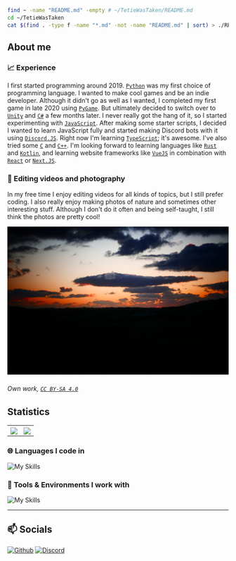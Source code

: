 ```zsh
find ~ -name "README.md" -empty # ~/TetieWasTaken/README.md
cd ~/TetieWasTaken
cat $(find . -type f -name "*.md" -not -name "README.md" | sort) > ./README.md
```

<!-- End of introduction-->
## About me

### 📈 Experience

I first started programming around 2019. [`Python`] was my first choice of programming language. I wanted to make cool games and be an indie developer. Although it didn't go as well as I wanted, I completed my first game in late 2020 using [`PyGame`]. But ultimately decided to switch over to [`Unity`] and [`C#`] a few months later. I never really got the hang of it, so I started experimenting with [`JavaScript`]. After making some starter scripts, I decided I wanted to learn JavaScript fully and started making Discord bots with it using [`Discord.JS`]. Right now I'm learning [`TypeScript`]; it's awesome. I've also tried some [`C`] and [`C++`]. I'm looking forward to learning languages like [`Rust`] and [`Kotlin`], and learning website frameworks like [`VueJS`] in combination with [`React`] or [`Next.JS`].

### 💾 Editing videos and photography

In my free time I enjoy editing videos for all kinds of topics, but I still prefer coding. I also really enjoy making photos of nature and sometimes other interesting stuff. Although I don't do it often and being self-taught, I still think the photos are pretty cool!

![SpaceshipSunset](https://raw.githubusercontent.com/tetiewastaken/tetiewastaken/main/assets/SpaceshipSunset.jpeg)

###### Own work, [`CC BY-SA 4.0`](https://creativecommons.org/licenses/by-sa/4.0/)

<!-- End of about me-->
## Statistics

<table>
  <tr>
    <td align="center" style="padding=0;width=50%;">
      <img align="center" style="padding=0;" src="https://github-readme-stats.vercel.app/api?username=tetiewastaken&show_icons=true&hide_title=true&hide_border=true&theme=github_dark" />
    </td>
    <td align="center" style="padding=0;width=50%;">
      <img align="center" style="padding=0;" src="https://github-readme-stats.vercel.app/api/top-langs/?username=tetiewastaken&show_icons=true&langs_count=6&hide_border=true&layout=compact&theme=github_dark" />
    </td>
  </tr>
</table>

<!--Thank you to vladfrangu for this table-esque layout-->

### 🌐 Languages I code in

![My Skills](https://skillicons.dev/icons?i=ts,js,rust,py,c,cs,cpp,css,html&theme=dark)

### 🔧 Tools & Environments I work with

![My Skills](https://skillicons.dev/icons?i=nodejs,vscode,unity,mongodb,stackoverflow,github,git,githubactions,md,regex,discord&theme=dark)

<hr>
<!-- End of stats-->

## 📫 Socials

<a href="https://github.com/TetieWasTaken" target="_blank"><img alt="Github" src="https://img.shields.io/badge/GitHub-1d1e1f.svg?&style=for-the-badge&logo=Github&logoColor=white" /></a>
<a href="https://discord.gg/FJ5DMEb8zA" target="_blank"><img alt="Discord" src="https://img.shields.io/badge/Tetie%234242-339cff.svg?&style=for-the-badge&logo=Discord&logoColor=white" />

<!-- End of socials-->
<!--- LINKS --->

[`Python`]: https://www.python.org/
[`PyGame`]: https://www.pygame.org/
[`Unity`]: https://unity.com/
[`C#`]: https://learn.microsoft.com/en-us/dotnet/csharp/
[`C`]: https://www.cprogramming.com/
[`C++`]: https://cplusplus.com/
[`JavaScript`]: https://developer.mozilla.org/en-US/docs/Web/JavaScript
[`TypeScript`]: https://www.typescriptlang.org/
[`Discord.JS`]: https://github.com/discordjs/discord.js
[`Rust`]: https://www.rust-lang.org/
[`Kotlin`]: https://kotlinlang.org/
[`VueJS`]: https://vuejs.org/
[`React`]: https://react.dev/
[`Next.JS`]: https://nextjs.org/
[`CC BY-SA 4.0`]: https://creativecommons.org/licenses/by-sa/4.0/